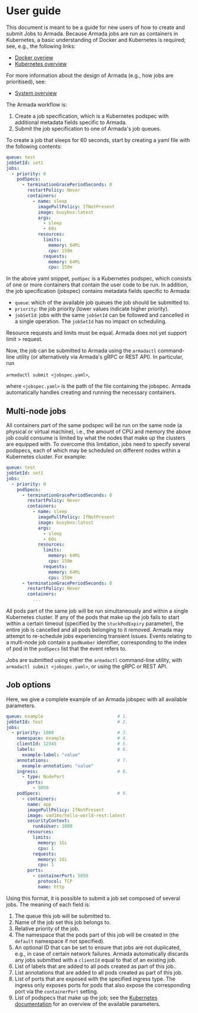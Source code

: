 # User guide

This document is meant to be a guide for new users of how to create and submit Jobs to Armada. Because Armada jobs are run as containers in Kubernetes, a basic understanding of Docker and Kubernetes is required; see, e.g., the following links:

- [Docker overiew](https://docs.docker.com/get-started/overview/)
- [Kubernetes overview](https://kubernetes.io/docs/concepts/overview/)

For more information about the design of Armada (e.g., how jobs are prioritised), see:

- [System overview](./design.md)

The Armada workflow is:

1. Create a job specification, which is a Kubernetes podspec with additional metadata fields specific to Armada.
2. Submit the job specification to one of Armada's job queues.

To create a job that sleeps for 60 seconds, start by creating a yaml file with the following contents:

```yaml        
queue: test
jobSetId: set1
jobs:
  - priority: 0
    podSpecs:
      - terminationGracePeriodSeconds: 0
        restartPolicy: Never
        containers:
          - name: sleep
            imagePullPolicy: IfNotPresent
            image: busybox:latest
            args:
              - sleep
              - 60s
            resources:
              limits:
                memory: 64Mi
                cpu: 150m
              requests:
                memory: 64Mi
                cpu: 150m
```

In the above yaml snippet, `podSpec` is a Kubernetes podspec, which consists of one or more containers that contain the user code to be run. In addition, the job specification (jobspec) contains metadata fields specific to Armada:

- `queue`: which of the available job queues the job should be submitted to. 
- `priority`: the job priority (lower values indicate higher priority).
- `jobSetId`: jobs with the same `jobSetId` can be followed and cancelled in a single operation. The `jobSetId` has no impact on scheduling.

Resource requests and limits must be equal. Armada does not yet support limit > request.

Now, the job can be submitted to Armada using the `armadactl` command-line utility (or alternatively via Armada's gRPC or REST API). In particular, run

`armadactl submit <jobspec.yaml>`,

where `<jobspec.yaml>` is the path of the file containing the jobspec. Armada automatically handles creating and running the necessary containers.

## Multi-node jobs

All containers part of the same podspec will be run on the same node (a physical or virtual machine), i.e., the amount of CPU and memory the above job could consume is limited by what the nodes that make up the clusters are equipped with. To overcome this limitation, jobs need to specify several podspecs, each of which may be scheduled on different nodes within a Kubernetes cluster. For example:

```yaml
queue: test
jobSetId: set1
jobs:
  - priority: 0
    podSpecs:
      - terminationGracePeriodSeconds: 0
        restartPolicy: Never
        containers:
          - name: sleep
            imagePullPolicy: IfNotPresent
            image: busybox:latest
            args:
              - sleep
              - 60s
            resources:
              limits:
                memory: 64Mi
                cpu: 150m
              requests:
                memory: 64Mi
                cpu: 150m
      - terminationGracePeriodSeconds: 0
        restartPolicy: Never
        containers:
          ...
```

All pods part of the same job will be run simultaneously and within a single Kubernetes cluster. If any of the pods that make up the job fails to start within a certain timeout (specified by the `stuckPodExpiry` parameter), the entire job is cancelled and all pods belonging to it removed. Armada may attempt to re-schedule jobs experiencing transient issues. Events relating to a multi-node job contain a `podNumber` identifier, corresponding to the index of pod in the `podSpecs` list that the event refers to.

Jobs are submitted using either the `armadactl` command-line utility, with `armadactl submit <jobspec.yaml>`, or using the gRPC or REST API.

## Job options

Here, we give a complete example of an Armada jobspec with all available parameters.

```yaml
queue: example                            # 1.
jobSetId: test                            # 2.
jobs:
  - priority: 1000                        # 3.
    namespace: example                    # 4.
    clientId: 12345                       # 5.
    labels:                               # 6.
      example-label: "value"
    annotations:                          # 7.
      example-annotation: "value"
    ingress:                              # 8.
      - type: NodePort
        ports:
          - 5050
    podSpecs:                             # 9.
      - containers:
        name: app
        imagePullPolicy: IfNotPresent
        image: vad1mo/hello-world-rest:latest
        securityContext:
          runAsUser: 1000
        resources:
          limits:
            memory: 1Gi
            cpu: 1
          requests:
            memory: 1Gi
            cpu: 1
        ports:
          - containerPort: 5050
            protocol: TCP
            name: http
```

Using this format, it is possible to submit a job set composed of several jobs. The meaning of each field is:

1. The queue this job will be submitted to.
2. Name of the job set this job belongs to.
3. Relative priority of the job.
4. The namespace that the pods part of this job will be created in (the `default` namespace if not specified).
5. An optional ID that can be set to ensure that jobs are not duplicated, e.g., in case of certain network failures. Armada automatically discards any jobs submitted with a `clientId` equal to that of an existing job.
6. List of labels that are added to all pods created as part of this job..
7. List annotations that are added to all pods created as part of this job.
8. List of ports that are exposed with the specified ingress type. The ingress only exposes ports for pods that also expose the corresponding port via the `containerPort` setting.
9. List of podspecs that make up the job; see the [Kubernetes documentation](https://kubernetes.io/docs/reference/generated/kubernetes-api/v1.19/) for an overview of the available parameters.
